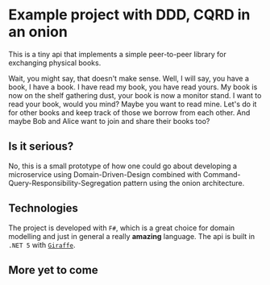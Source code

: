 # Example project with DDD, CQRD in an onion

This is a tiny api that implements a simple peer-to-peer library for exchanging physical books.

Wait, you might say, that doesn't make sense. Well, I will say, you have a book, I have a book. I have read my book, you have read yours. My book is now on the shelf gathering dust, your book is now a monitor stand. I want to read your book, would you mind? Maybe you want to read mine. Let's do it for other books and keep track of those we borrow from each other. And maybe Bob and Alice want to join and share their books too?

## Is it serious?

No, this is a small prototype of how one could go about developing a microservice using Domain-Driven-Design combined with Command-Query-Responsibility-Segregation pattern using the onion architecture.

## Technologies

The project is developed with `F#`, which is a great choice for domain modelling and just in general a really **amazing** language. The api is built in `.NET 5` with [`Giraffe`](https://giraffe.wiki/).

## More yet to come

